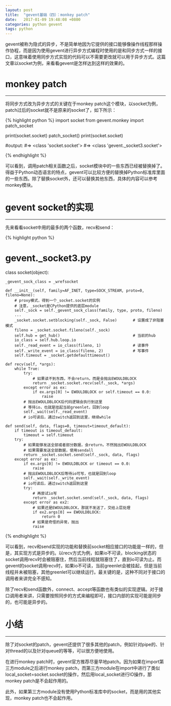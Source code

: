 ```yaml
---
layout: post
title:  "gevent基础（四）：monkey patch"
date:   2017-01-09 19:48:08 +0800
categories: python gevent
tags: python
---
```


gevent被称为隐式的异步，不是简单地因为它提供的接口能够像操作线程那样操作协程，而是因为使用gevent进行异步方式编程时使用的是和同步方式一样的接口，这意味着使用同步方式实现的代码可以不需要更改就可以用于异步方式。这篇文章以socket为例，来看看gevent是怎样达到这样的效果的。

# monkey patch

---

将同步方式改为异步方式的关键在于monkey patch这个模块，以socket为例，patch过后的socket就不是原来的socket了，如下所示：

{% highlight python %}
import socket
from gevent.monkey import patch_socket

print(socket.socket)
patch_socket()
print(socket.socket)

#output:
#=> <class 'socket.socket'>
#=> <class 'gevent._socket3.socket'>

{% endhighlight %}

可以看到，调用patch相关函数之后，socket模块中的一些东西已经被替换掉了。得益于Python动态语言的特点，gevent可以比较方便的替换掉Python标准库里面的一些东西。除了替换socket外，还可以替换其他东西，具体的内容可以参考monkey模块。

# gevent socket的实现

---

先来看看socket中用的最多的两个函数，recv和send：

{% highlight python %}
# gevent._socket3.py

class socket(object):

    _gevent_sock_class = _wrefsocket

    def __init__(self, family=AF_INET, type=SOCK_STREAM, proto=0, fileno=None):
        # proxy模式，得到一个_socket.socket的实例
        # 注意，_socket是CPython提供的底层module
        self._sock = self._gevent_sock_class(family, type, proto, fileno)
        ...
        _socket.socket.setblocking(self._sock, False)       # 设置成了非阻塞模式
        fileno = _socket.socket.fileno(self._sock)
        self.hub = get_hub()                                # 当前的hub
        io_class = self.hub.loop.io
        self._read_event = io_class(fileno, 1)              # 读事件
        self._write_event = io_class(fileno, 2)             # 写事件
        self.timeout = _socket.getdefaulttimeout()

    def recv(self, *args):
        while True:
            try:
                # 如果读不到东西，不会return，而是会抛出EWOULDBLOCK
                return _socket.socket.recv(self._sock, *args) 
            except error as ex:
                if ex.args[0] != EWOULDBLOCK or self.timeout == 0.0:
                    raise
            # 抛出EWOULDBLOCK后代码逻辑会执行到这里
            # 等待io，也就是挂起当前greenlet，回到loop
            self._wait(self._read_event)
            # io可读后，通过switch返回到这里，继续while

    def send(self, data, flags=0, timeout=timeout_default):
        if timeout is timeout_default:
            timeout = self.timeout
        try:
            # 如果能够发送全部或者部分数据，会return，不然抛出EWOULDBLOCK
            # 如果需要发送全部数据，使用sendall
            return _socket.socket.send(self._sock, data, flags)
        except error as ex:
            if ex.args[0] != EWOULDBLOCK or timeout == 0.0:
                raise
            # 抛出EWOULDBLOCK后等待io可写，也就是回到loop
            self._wait(self._write_event)
            # io可读后，通过switch返回到这里
            try:
                # 再尝试io写
                return _socket.socket.send(self._sock, data, flags)
            except error as ex2:
                # 如果还是EWOULDBLOCK，那就不发送了，交给上层处理
                if ex2.args[0] == EWOULDBLOCK:
                    return 0
                # 如果是奇怪的异常，抛出
                raise

{% endhighlight %}

可以看到，recv和send实现的功能和替换前socket相应接口的功能是一样的，但是，其实现方式是异步的。以recv方式为例，如果io不可读，blocking状态的socket调用recv时会被阻塞住，然后当前线程就阻塞住了，直到io可读为止。而gevent的socket调用recv时，如果io不可读，当前greenlet会被挂起，但是当前线程并未被阻塞，其他greenlet可以继续运行。最关键的是，这种不同对于接口的调用者来讲完全不感知。

除了recv和send函数外，connect、accept等函数也有类似的实现逻辑。对于接口调用者来讲，只需要按照同步的方式来编程即可，接口内部的实现可能是同步的，也可能是异步的。

# 小结

---

除了对socket的patch，gevent还提供了很多其他的patch，例如针对pipe的、针对thread的以及针对queue的等等，可以很方便地使用。

在进行monkey patch时，gevent官方推荐尽量早地patch。因为如果在import第三方module之后进行monkey patch，而第三方module在import中进行了类似local_socket=socket.socket的操作，然后用local_socket进行IO操作，那monkey patch是不会起作用的。

此外，如果第三方module没有使用Python标准库中的socket，而是用的其他实现，monkey patch也不会起作用。


[unix-network-p]: https://www.amazon.cn/dp/B01CK7JI44/ref=sr_1_4?ie=UTF8&qid=1483974145&sr=8-4&keywords=Unix+Network+Programming
[linux-p-i]: https://www.amazon.cn/dp/1593272200/ref=sr_1_1?ie=UTF8&qid=1483974499&sr=8-1&keywords=The+Linux+Programming+Interface
[seven-con]: https://www.amazon.cn/dp/1937785653/ref=sr_1_2?ie=UTF8&qid=1483974684&sr=8-2&keywords=Seven+Concurrency+Models+in+Seven+Weeks


